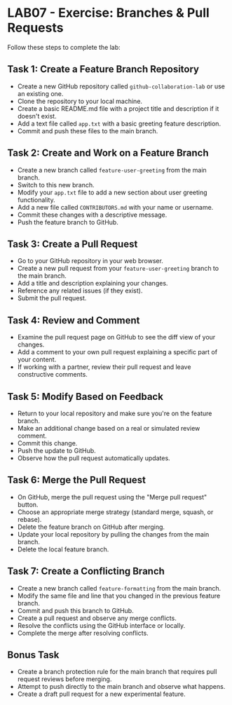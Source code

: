 # LAB07 - Exercise: Branches & Pull Requests

Follow these steps to complete the lab:

## Task 1: Create a Feature Branch Repository
* Create a new GitHub repository called `github-collaboration-lab` or use an existing one.
* Clone the repository to your local machine.
* Create a basic README.md file with a project title and description if it doesn't exist.
* Add a text file called `app.txt` with a basic greeting feature description.
* Commit and push these files to the main branch.

## Task 2: Create and Work on a Feature Branch
* Create a new branch called `feature-user-greeting` from the main branch.
* Switch to this new branch.
* Modify your `app.txt` file to add a new section about user greeting functionality.
* Add a new file called `CONTRIBUTORS.md` with your name or username.
* Commit these changes with a descriptive message.
* Push the feature branch to GitHub.

## Task 3: Create a Pull Request
* Go to your GitHub repository in your web browser.
* Create a new pull request from your `feature-user-greeting` branch to the main branch.
* Add a title and description explaining your changes.
* Reference any related issues (if they exist).
* Submit the pull request.

## Task 4: Review and Comment
* Examine the pull request page on GitHub to see the diff view of your changes.
* Add a comment to your own pull request explaining a specific part of your content.
* If working with a partner, review their pull request and leave constructive comments.

## Task 5: Modify Based on Feedback
* Return to your local repository and make sure you're on the feature branch.
* Make an additional change based on a real or simulated review comment.
* Commit this change.
* Push the update to GitHub.
* Observe how the pull request automatically updates.

## Task 6: Merge the Pull Request
* On GitHub, merge the pull request using the "Merge pull request" button.
* Choose an appropriate merge strategy (standard merge, squash, or rebase).
* Delete the feature branch on GitHub after merging.
* Update your local repository by pulling the changes from the main branch.
* Delete the local feature branch.

## Task 7: Create a Conflicting Branch
* Create a new branch called `feature-formatting` from the main branch.
* Modify the same file and line that you changed in the previous feature branch.
* Commit and push this branch to GitHub.
* Create a pull request and observe any merge conflicts.
* Resolve the conflicts using the GitHub interface or locally.
* Complete the merge after resolving conflicts.

## Bonus Task
* Create a branch protection rule for the main branch that requires pull request reviews before merging.
* Attempt to push directly to the main branch and observe what happens.
* Create a draft pull request for a new experimental feature. 